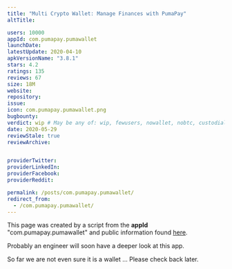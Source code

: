 ```yaml
---
title: "Multi Crypto Wallet: Manage Finances with PumaPay"
altTitle: 

users: 10000
appId: com.pumapay.pumawallet
launchDate: 
latestUpdate: 2020-04-10
apkVersionName: "3.8.1"
stars: 4.2
ratings: 135
reviews: 67
size: 18M
website: 
repository: 
issue: 
icon: com.pumapay.pumawallet.png
bugbounty: 
verdict: wip # May be any of: wip, fewusers, nowallet, nobtc, custodial, nosource, nonverifiable, verifiable, bounty, defunct
date: 2020-05-29
reviewStale: true
reviewArchive:


providerTwitter: 
providerLinkedIn: 
providerFacebook: 
providerReddit: 

permalink: /posts/com.pumapay.pumawallet/
redirect_from:
  - /com.pumapay.pumawallet/
---
```



This page was created by a script from the **appId** "com.pumapay.pumawallet" and public
information found
[here](https://play.google.com/store/apps/details?id=com.pumapay.pumawallet).

Probably an engineer will soon have a deeper look at this app.

So far we are not even sure it is a wallet ... Please check back later.